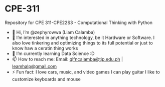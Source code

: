 # CPE-311
Repository for CPE 311-CPE22S3 - Computational Thinking with Python

- 👋 Hi, I’m @zephyrowwa (Liam Calamba)
- 👀 I’m interested in anything technology, be it Hardware or Software. I also love tinkering and optimizing things to its full potential or just to know haw a ceratin thing works
- 🌱 I’m currently learning Data Science :D
- 📫 How to reach me:
  Email: qlfncalamba@tip.edu.ph | leamhalp@gmail.com
- ⚡ Fun fact:
  I love cars, music, and video games
  I can play guitar
  I like to customize keyboards and mouse
